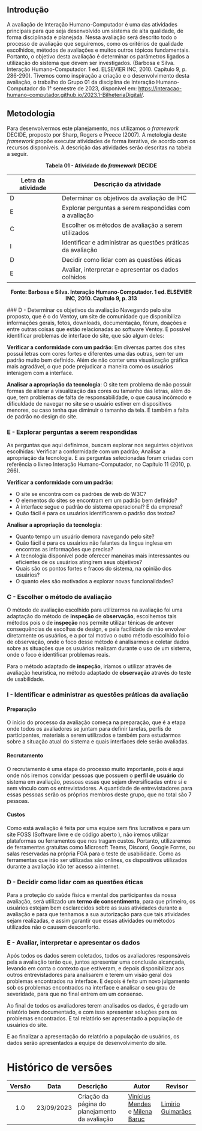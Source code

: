 ## Introdução

A avaliação de Interação Humano-Computador é uma das atividades principais para que seja desenvolvido um sistema de alta qualidade, de forma disciplinada e planejada. Nessa avaliação será descrito todo o processo de avaliação que seguiremos, como os critérios de qualidade escolhidos, métodos de avaliações e muitos outros tópicos fundamentais. Portanto, o objetivo desta avaliação é determinar os parâmetros ligados a utilização do sistema que devem ser investigados. (Barbosa e Silva. Interação Humano-Computador. 1 ed. ELSEVIER INC, 2010. Capítulo 9, p. 286-290). Tivemos como inspiração a criação e o desenvolvimento desta avaliação, o trabalho do Grupo 01 da disciplina de Interação Humano-Computador do 1° semestre de 2023, disponível em: https://interacao-humano-computador.github.io/2023.1-BilheteriaDigital/.

## Metodologia

Para desenvolvermos este planejamento, nos utilizamos o _framework_ DECIDE, proposto por Sharp, Rogers e Preece (2007). A metologia deste _framework_ propõe executar atividades de forma iterativa, de acordo com os recursos disponíveis. A descrição das atividades serão descritas na tabela a seguir.

<p align="center"><b>Tabela 01 - Atividade do <i>framework</i> DECIDE</b></p>

| **Letra da atividade** | **Descrição da atividade**                                  |
| ---------------------- | ----------------------------------------------------------- |
| D                      | Determinar os objetivos da avaliação de IHC                 |
| E                      | Explorar perguntas a serem respondidas com a avaliação      |
| C                      | Escolher os métodos de avaliação a serem utilizados         |
| I                      | Identificar e administrar as questões práticas da avaliação |
| D                      | Decidir como lidar com as questões éticas                   |
| E                      | Avaliar, interpretar e apresentar os dados colhidos         |

<p align="center"><b>Fonte: Barbosa e Silva. Interação Humano-Computador. 1 ed.  ELSEVIER INC, 2010.  Capítulo 9, p. 313 </b></p>
### D - Determinar os objetivos da avaliação
Navegando pelo site proposto, que é o do Ventoy, um site de comunidade que disponibiliza informações gerais, fotos, downloads, documentação, fórum, doações e entre outras coisas que estão relacionadas ao software Ventoy. É possível identificar  problemas de interface do site, que são algum deles:

**Verificar a conformidade com um padrão**: Em diversas partes dos sites possui letras com cores fortes e diferentes uma das outras, sem ter um padrão muito bem definido. Além de não conter uma visualização gráfica mais agradável, o que pode prejudicar a maneira como os usuários interagem com a interface.

**Analisar a apropriação da tecnologia**: O site tem problema de não possuir formas de alterar a visualização das cores ou tamanho das letras, além do que, tem problemas de falta de responsabilidade, o que causa incômodo e dificuldade de navegar no site se o usuário estiver em dispositivos menores, ou caso tenha que diminuir o tamanho da tela. E também a falta de padrão no design do site.

### E - Explorar perguntas a serem respondidas

As perguntas que aqui definimos, buscam explorar nos seguintes objetivos escolhidas: Verificar a conformidade com um padrão; Analisar a apropriação da tecnologia. E as perguntas selecionadas foram criadas com referência o livreo Interação Humano-Computador, no Capítulo 11 (2010, p. 266).

**Verificar a conformidade com um padrão**:

- O site se encontra com os padrões de web do W3C?
- O elementos do sites se encontram em um padrão bem definido?
- A interface segue o padrão do sistema operacional? E da empresa?
- Quão fácil é para os usuários identificarem o padrão dos textos?

**Analisar a apropriação da tecnologia**:

- Quanto tempo um usuário demora navegando pelo site?
- Quão fácil é para os usuários não falantes da língua inglesa em encontras as informações que precisa?
- A tecnologia disponível pode oferecer maneiras mais interessantes ou eficientes de os usuários atingirem seus objetivos?
- Quais são os pontos fortes e fracos do sistema, na opinião dos usuários?
- O quanto eles são motivados a explorar novas funcionalidades?

### C - Escolher o método de avaliação

O método de avaliação escolhido para utilizarmos na avaliação foi uma adaptação do método de **inspeção** de **observação**, escolhemos tais métodos pois o de **inspeção** nos permite utilizar ténicas de antever consequências de escolhas de design, e pela facilidade de não envolver diretamente os usuários, e a por tal motivo o outro método escolhido foi o de observação, onde o foco desse método é analisarmos e coletar dados sobre as situações que os usuários realizam durante o uso de um sistema, onde o foco é identificar problemas reais.

Para o método adaptado de **inspeção**, iríamos o utilizar através de avaliação heurística, no método adaptado de **observação** através do teste de usabilidade.

### I - Identificar e administrar as questões práticas da avaliação

#### Preparação

O início do processo da avaliação começa na preparação, que é a etapa onde todos os avaliadores se juntam para definir tarefas, perfis de participantes, materiais a serem utilizados e também para estudarmos sobre a situação atual do sistema e quais interfaces dele serão avaliadas.

#### Recrutamento

O recrutamento é uma etapa do processo muito importante, pois é aqui onde nós iremos convidar pessoas que possuem o **perfil de usuário** do sistema em avaliação, pessoas essas que sejam diversificadas entre si e sem vínculo com os entrevistadores. A quantidade de entrevistadores para essas pessoas serão os próprios membros deste grupo, que no total são 7 pessoas.

#### Custos

Como está avaliação é feita por uma equipe sem fins lucrativos e para um site FOSS (Software livre e de código aberto ), não iremos utilizar plataformas ou ferramentos que nos tragam custos. Portanto, utilizaremos de ferramentas gratuitas como Microsoft Teams, Discord, Google Forms, ou salas reservadas na própria FGA para o teste de usabilidade. Como as ferramentas que irão ser utilizadas são onlines, os dispositivos utilizados durante a avaliação irão ter acesso a internet.

### D - Decidir como lidar com as questões éticas

Para a proteção do saúde física e mental dos participantes da nossa avaliação, será utilizado um **termo de consentimento**, para que primeiro, os usuários estejam bem esclarecidos sobre as suas atividades durante a avaliação e para que tenhamos a sua autorização para que tais atividades sejam realizadas, e assim garantir que essas atividades ou métodos utilizados não o causem desconforto.

### E - Avaliar, interpretar e apresentar os dados

Após todos os dados serem coletados, todos os avaliadores responsáveis pela a avaliação terão que, juntos apresentar uma conclusão alcançada, levando em conta o contexto que estiveram, e depois disponibilizar aos outros entrevistadores para analisarem e terem um visão geral dos problemas encontrados na interface. E depois é feito um novo julgamento sob os problemas encontrados na interface e analisar o seu grau de severidade, para que no final entrem em um consenso.

Ao final de todos os avaliadores terem analisados os dados, é gerado um relatório bem documentado, e com isso apresentar soluções para os problemas encontrados. E tal relatório ser apresentado a população de usuários do site.

E ao finalizar a apresentação do relatório a população de usuários, os dados serão apresentados a equipe de desenvolvimento do site.

# Histórico de versões

| Versão| Data      | Descrição | Autor | Revisor       |
| :-:   | :-----:       | :------       | -------    | -------            |
| 1.0   |23/09/2023 |   Criação da página do planejamento da avaliação   |  [Vinícius Mendes](https://github.com/yabamiah) e [Milena Baruc](https://github.com/MilenaBaruc)| [Limirio Guimarães](https://github.com/LimirioGuimaraes) |
